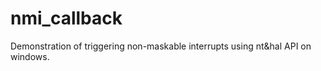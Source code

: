 # nmi_callback
Demonstration of triggering non-maskable interrupts using nt&amp;hal API on windows.
